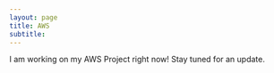 ```yaml
---
layout: page
title: AWS
subtitle:
---
```


I am working on my AWS Project right now! Stay tuned for an update. 